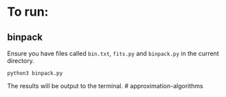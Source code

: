 # To run:

##  binpack
Ensure you have files called `bin.txt`, `fits.py` and `binpack.py` in the current directory.

`python3 binpack.py`

The results will be output to the terminal. # approximation-algorithms
